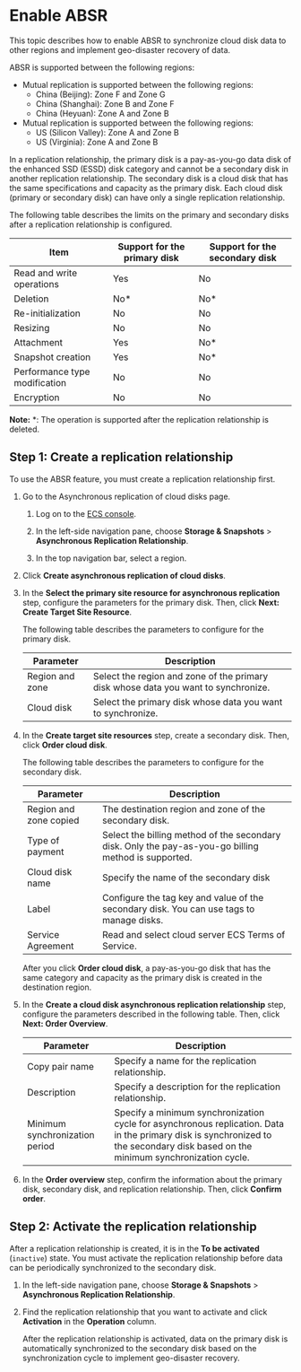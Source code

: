 # Enable ABSR

This topic describes how to enable ABSR to synchronize cloud disk data to other regions and implement geo-disaster recovery of data.

ABSR is supported between the following regions:

-   Mutual replication is supported between the following regions:
    -   China \(Beijing\): Zone F and Zone G
    -   China \(Shanghai\): Zone B and Zone F
    -   China \(Heyuan\): Zone A and Zone B
-   Mutual replication is supported between the following regions:
    -   US \(Silicon Valley\): Zone A and Zone B
    -   US \(Virginia\): Zone A and Zone B

In a replication relationship, the primary disk is a pay-as-you-go data disk of the enhanced SSD \(ESSD\) disk category and cannot be a secondary disk in another replication relationship. The secondary disk is a cloud disk that has the same specifications and capacity as the primary disk. Each cloud disk \(primary or secondary disk\) can have only a single replication relationship.

The following table describes the limits on the primary and secondary disks after a replication relationship is configured.

|Item|Support for the primary disk|Support for the secondary disk|
|----|----------------------------|------------------------------|
|Read and write operations|Yes|No|
|Deletion|No\*|No\*|
|Re-initialization|No|No|
|Resizing|No|No|
|Attachment|Yes|No\*|
|Snapshot creation|Yes|No\*|
|Performance type modification|No|No|
|Encryption|No|No|

**Note:** \*: The operation is supported after the replication relationship is deleted.

## Step 1: Create a replication relationship

To use the ABSR feature, you must create a replication relationship first.

1.  Go to the Asynchronous replication of cloud disks page.

    1.  Log on to the [ECS console](https://ecs.console.aliyun.com).

    2.  In the left-side navigation pane, choose **Storage & Snapshots** \> **Asynchronous Replication Relationship**.

    3.  In the top navigation bar, select a region.

2.  Click **Create asynchronous replication of cloud disks**.

3.  In the **Select the primary site resource for asynchronous replication** step, configure the parameters for the primary disk. Then, click **Next: Create Target Site Resource**.

    The following table describes the parameters to configure for the primary disk.

    |Parameter|Description|
    |---------|-----------|
    |Region and zone|Select the region and zone of the primary disk whose data you want to synchronize.|
    |Cloud disk|Select the primary disk whose data you want to synchronize.|

4.  In the **Create target site resources** step, create a secondary disk. Then, click **Order cloud disk**.

    The following table describes the parameters to configure for the secondary disk.

    |Parameter|Description|
    |---------|-----------|
    |Region and zone copied|The destination region and zone of the secondary disk.|
    |Type of payment|Select the billing method of the secondary disk. Only the pay-as-you-go billing method is supported.|
    |Cloud disk name|Specify the name of the secondary disk|
    |Label|Configure the tag key and value of the secondary disk. You can use tags to manage disks.|
    |Service Agreement|Read and select cloud server ECS Terms of Service.|

    After you click **Order cloud disk**, a pay-as-you-go disk that has the same category and capacity as the primary disk is created in the destination region.

5.  In the **Create a cloud disk asynchronous replication relationship** step, configure the parameters described in the following table. Then, click **Next: Order Overview**.

    |Parameter|Description|
    |---------|-----------|
    |Copy pair name|Specify a name for the replication relationship.|
    |Description|Specify a description for the replication relationship.|
    |Minimum synchronization period|Specify a minimum synchronization cycle for asynchronous replication. Data in the primary disk is synchronized to the secondary disk based on the minimum synchronization cycle.|

6.  In the **Order overview** step, confirm the information about the primary disk, secondary disk, and replication relationship. Then, click **Confirm order**.


## Step 2: Activate the replication relationship

After a replication relationship is created, it is in the **To be activated** \(`inactive`\) state. You must activate the replication relationship before data can be periodically synchronized to the secondary disk.

1.  In the left-side navigation pane, choose **Storage & Snapshots** \> **Asynchronous Replication Relationship**.

2.  Find the replication relationship that you want to activate and click **Activation** in the **Operation** column.

    After the replication relationship is activated, data on the primary disk is automatically synchronized to the secondary disk based on the synchronization cycle to implement geo-disaster recovery.


